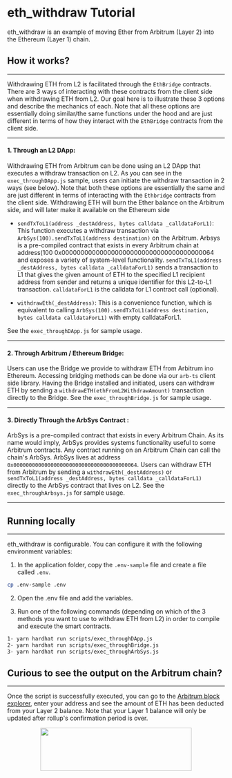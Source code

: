 # eth_withdraw Tutorial

eth_withdraw is an example of moving Ether from Arbitrum (Layer 2) into the Ethereum (Layer 1) chain.

## How it works?

---

Withdrawing ETH from L2 is facilitated through the `EthBridge` contracts. There are 3 ways of interacting with these contracts from the client side when withdrawing ETH from L2. Our goal here is to illustrate these 3 options and describe the mechanics of each.
Note that all these options are essentially doing similar/the same functions under the hood and are just different in terms of how they interact with the `EthBridge` contracts from the client side.

---

#### **1. Through an L2 DApp:**

Withdrawing ETH from Arbitrum can be done using an L2 DApp that executes a withdraw transaction on L2. As you can see in the `exec_throughDApp.js` sample, users can initiate the withdraw transaction in 2 ways (see below). Note that both these options are essentially the same and are just different in terms of interacting with the `Ethbridge` contracts from the client side. Withdrawing ETH will burn the Ether balance on the Arbitrum side, and will later make it available on the Ethereum side


- `sendTxToL1(address _destAddress, bytes calldata _calldataForL1)`: This function executes a withdraw transaction via `ArbSys(100).sendTxToL1(address destination)` on the Arbitrum. Arbsys is a pre-compiled contract that exists in every Arbitrum chain at address(100 0x0000000000000000000000000000000000000064 and exposes a variety of system-level functionality. `sendTxToL1(address _destAddress, bytes calldata _calldataForL1)` sends a transaction to L1 that gives the given amount of ETH to the specified L1 recipient address from sender and returns a unique identifier for this L2-to-L1 transaction. `calldataForL1` is the calldata for L1 contract call (optional).

- `withdrawEth(_destAddress)`: This is a convenience function, which is equivalent to calling `ArbSys(100).sendTxToL1(address destination, bytes calldata calldataForL1)` with empty calldataForL1.

See the `exec_throughDApp.js` for sample usage.

---

#### **2. Through Arbitrum / Ethereum Bridge:**

Users can use the Bridge we provide to withdraw ETH from Arbitrum ino Ethereum. Accessing bridging methods can be done via our `arb-ts` client side library. Having the Bridge installed and initiated, users can withdraw ETH by sending a `withdrawETH(ethFromL2WithdrawAmount)` transaction directly to the Bridge. See the `exec_throughBridge.js` for sample usage.

---

#### **3. Directly Through the ArbSys Contract :**

ArbSys is a pre-compiled contract that exists in every Arbitrum Chain. As its name would imply, ArbSys provides systems functionality useful to some Arbitrum contracts. Any contract running on an Arbitrum Chain can call the chain's ArbSys. ArbSys lives at address `0x0000000000000000000000000000000000000064`. Users can withdraw ETH from Arbitrum by sending a `withdrawEth(_destAddress)` or `sendTxToL1(address _destAddress, bytes calldata _calldataForL1)` directly to the ArbSys contract that lives on L2. See the `exec_throughArbsys.js` for sample usage.

---

## Running locally

---

eth_withdraw is configurable. You can configure it with the following environment variables:

1. In the application folder, copy the `.env-sample` file and create a file called `.env`.

```bash
cp .env-sample .env
```

2. Open the .env file and add the variables.

3. Run one of the following commands (depending on which of the 3 methods you want to use to withdraw ETH from L2) in order to compile and execute the smart contracts.

```bash
1- yarn hardhat run scripts/exec_throughDApp.js
2- yarn hardhat run scripts/exec_throughBridge.js
3- yarn hardhat run scripts/exec_throughArbSys.js
```

## Curious to see the output on the Arbitrum chain?

---

Once the script is successfully executed, you can go to the [Arbitrum block explorer](https://rinkeby-explorer.arbitrum.io/#), enter your address and see the amount of ETH has been deducted from your Layer 2 balance. Note that your Layer 1 balance will only be updated after rollup's confirmation period is over.

<p align="center">
  <img width="350" height="100" src= "https://offchainlabs.com/static/media/full-logo.3271d3e8.png" />
</p>
